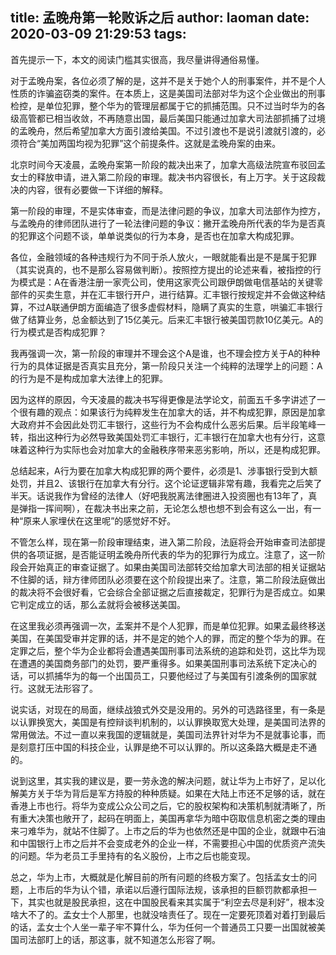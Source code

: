 title: 孟晚舟第一轮败诉之后
author: laoman
date: 2020-03-09 21:29:53
tags:
---
首先提示一下，本文的阅读门槛其实很高，我尽量讲得通俗易懂。
<!-- more-->

对于孟晚舟案，各位必须了解的是，这并不是关于她个人的刑事案件，并不是个人性质的诈骗盗窃类的案件。在本质上，这是美国司法部对华为这个企业做出的刑事检控，是单位犯罪，整个华为的管理层都属于它的抓捕范围。只不过当时华为的各级高管都已相当收敛，不再随意出国，最后美国只能通过加拿大司法部抓捕了过境的孟晚舟，然后希望加拿大方面引渡给美国。不过引渡也不是说引渡就引渡的，必须符合“美加两国均视为犯罪”这个前提条件。这就是孟晚舟案的由来。

北京时间今天凌晨，孟晚舟案第一阶段的裁决出来了，加拿大高级法院宣布驳回孟女士的释放申请，进入第二阶段的审理。裁决书内容很长，有上万字。关于这段裁决的内容，很有必要做一下详细的解释。

第一阶段的审理，不是实体审查，而是法律问题的争议，加拿大司法部作为控方，与孟晚舟的律师团队进行了一轮法律问题的争议：撇开孟晚舟所代表的华为是否真的犯罪这个问题不谈，单单说类似的行为本身，是否也在加拿大构成犯罪。

各位，金融领域的各种违规行为不同于杀人放火，一眼就能看出是不是属于犯罪（其实说真的，也不是那么容易做判断）。按照控方提出的论述来看，被指控的行为模式是：A在香港注册一家壳公司，使用这家壳公司跟伊朗做电信基站的关键零部件的买卖生意，并在汇丰银行开户，进行结算。汇丰银行按规定并不会做这种结算，不过A联通伊朗方面编造了很多虚假材料，隐瞒了真实的生意，哄骗汇丰银行做了结算业务，总金额达到了15亿美元。后来汇丰银行被美国罚款10亿美元。A的行为模式是否构成犯罪？

我再强调一次，第一阶段的审理并不理会这个A是谁，也不理会控方关于A的种种行为的具体证据是否真实且充分，第一阶段只关注一个纯粹的法理学上的问题：A的行为是不是构成加拿大法律上的犯罪。

因为这样的原因，今天凌晨的裁决书写得更像是法学论文，前面五千多字讲述了一个很有趣的观点：如果该行为纯粹发生在加拿大的话，并不构成犯罪，原因是加拿大政府并不会因此处罚汇丰银行，这些行为不会构成什么恶劣后果。后半段笔峰一转，指出这种行为必然导致美国处罚汇丰银行，汇丰银行在加拿大也有分行，这意味着这种行为实际也会对加拿大的金融秩序带来恶劣影响，所以，还是构成犯罪。

总结起来，A行为要在加拿大构成犯罪的两个要件，必须是1、涉事银行受到大额处罚，并且2、该银行在加拿大有分行。这个论证逻辑非常有趣，我看完之后笑了半天。话说我作为曾经的法律人（好吧我脱离法律圈进入投资圈也有13年了，真是弹指一挥间啊），在裁决书出来之前，无论怎么想也想不到会有这么一出，有一种“原来人家埋伏在这里呢”的感觉好不好。

不管怎么样，现在第一阶段审理结束，进入第二阶段，法庭将会开始审查司法部提供的各项证据，是否能证明孟晚舟所代表的华为的犯罪行为成立。注意了，这一阶段会开始真正的审查证据了。如果由美国司法部转交给加拿大司法部的相关证据站不住脚的话，辩方律师团队必须要在这个阶段提出来了。注意，第二阶段法庭做出的裁决将不会很好看，它会综合全部证据之后直接裁定，犯罪行为是否成立。如果它判定成立的话，那么孟就将会被移送美国。

在这里我必须再强调一次，孟案并不是个人犯罪，而是单位犯罪。如果孟最终移送美国，在美国受审并定罪的话，并不是定的她个人的罪，而定的整个华为的罪。在定罪之后，整个华为企业都将会遭遇美国刑事司法系统的追踪和处罚，这比华为现在遭遇的美国商务部门的处罚，要严重得多。如果美国刑事司法系统下定决心的话，可以抓捕华为的每一个出国员工，只要他经过了与美国有引渡条例的国家就行。这就无法形容了。

说实话，对现在的局面，继续战狼式外交是没用的。另外的可选路径里，有一条是以认罪换宽大，美国是有控辩谈判机制的，以认罪换取宽大处理，是美国司法界的常用做法。不过一直以来我国的逻辑就是，美国司法界针对华为不是就事论事，而是刻意打压中国的科技企业，认罪是绝不可以认罪的。所以这条路大概是走不通的。

说到这里，其实我的建议是，要一劳永逸的解决问题，就让华为上市好了，足以化解美方关于华为背后是军方持股的种种质疑。如果在大陆上市还不足够的话，就在香港上市也行。将华为变成公众公司之后，它的股权架构和决策机制就清晰了，所有重大决策也敞开了，起码在明面上，美国再拿华为暗中窃取信息机密之类的理由来刁难华为，就站不住脚了。上市之后的华为也依然还是中国的企业，就跟中石油和中国银行上市之后并不会变成老外的企业一样，不需要担心中国的优质资产流失的问题。华为老员工手里持有的名义股份，上市之后也能变现。

总之，华为上市，大概就是化解目前的所有问题的终极方案了。包括孟女士的问题，上市后的华为认个错，承诺以后遵行国际法规，该承担的巨额罚款都承担一下，其实也就是股民承担，这在中国股民看来其实属于“利空去尽是利好”，根本没啥大不了的。孟女士个人那里，也就没啥责任了。现在一定要死顶着对着打到最后的话，孟女士个人坐一辈子牢不算什么，华为任何一个普通员工只要一出国就被美国司法部盯上的话，那这事，就不知道怎么形容了啊。
